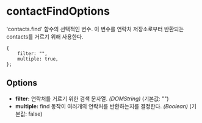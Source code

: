 contactFindOptions
==================

'contacts.find' 함수의 선택적인 변수. 이 변수를 연락처 저장소로부터 반환되는 contacts를 거르기 위해 사용한다.

    { 
		filter: "",
		multiple: true,
	};

Options
-------

- __filter:__ 연락처를 거르기 위한 검색 문자열. _(DOMString)_ (기본값: "")
- __multiple:__ find 동작이 여러개의 연락처를 반환하는지를 결정한다. _(Boolean)_ (기본값: false)

